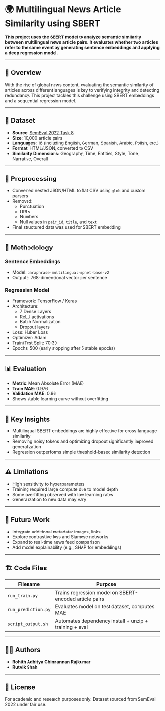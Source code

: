 # 🌍 Multilingual News Article Similarity using SBERT

**This project uses the SBERT model to analyze semantic similarity between multilingual news article pairs. It evaluates whether two articles refer to the same event by generating sentence embeddings and applying a deep regression model.**

---

## 📄 Overview

With the rise of global news content, evaluating the semantic similarity of articles across different languages is key to verifying integrity and detecting redundancy. This project tackles this challenge using SBERT embeddings and a sequential regression model.

---

## 🧾 Dataset

- **Source**: [SemEval 2022 Task 8](https://semeval.github.io/SemEval2022/tasks/)
- **Size**: 10,000 article pairs
- **Languages**: 18 (including English, German, Spanish, Arabic, Polish, etc.)
- **Format**: HTML/JSON, converted to CSV
- **Similarity Dimensions**: Geography, Time, Entities, Style, Tone, Narrative, Overall

---

## 🧹 Preprocessing

- Converted nested JSON/HTML to flat CSV using `glob` and custom parsers
- Removed:
  - Punctuation
  - URLs
  - Numbers
  - Null values in `pair_id`, `title`, and `text`
- Final structured data was used for SBERT embedding

---

## 🤖 Methodology

### Sentence Embeddings
- Model: `paraphrase-multilingual-mpnet-base-v2`
- Outputs: 768-dimensional vector per sentence

### Regression Model
- Framework: TensorFlow / Keras
- Architecture:
  - 7 Dense Layers
  - ReLU activations
  - Batch Normalization
  - Dropout layers
- Loss: Huber Loss
- Optimizer: Adam
- Train/Test Split: 70:30
- Epochs: 500 (early stopping after 5 stable epochs)

---

## 📊 Evaluation

- **Metric**: Mean Absolute Error (MAE)
- **Train MAE**: 0.976  
- **Validation MAE**: 0.96  
- Shows stable learning curve without overfitting

---

## 🧠 Key Insights

- Multilingual SBERT embeddings are highly effective for cross-language similarity
- Removing noisy tokens and optimizing dropout significantly improved generalization
- Regression outperforms simple threshold-based similarity detection

---

## ⚠️ Limitations

- High sensitivity to hyperparameters
- Training required large compute due to model depth
- Some overfitting observed with low learning rates
- Generalization to new data may vary

---

## 🚀 Future Work

- Integrate additional metadata: images, links
- Explore contrastive loss and Siamese networks
- Expand to real-time news feed comparison
- Add model explainability (e.g., SHAP for embeddings)

---

## 🏗️ Code Files

| Filename           | Purpose                                                  |
|--------------------|----------------------------------------------------------|
| `run_train.py`     | Trains regression model on SBERT-encoded article pairs   |
| `run_prediction.py`| Evaluates model on test dataset, computes MAE           |
| `script_output.sh` | Automates dependency install + unzip + training + eval   |

---

## 👨‍💻 Authors

- **Rohith Adhitya Chinnannan Rajkumar**
- **Rutvik Shah**

---

## 📜 License

For academic and research purposes only. Dataset sourced from SemEval 2022 under fair use.
